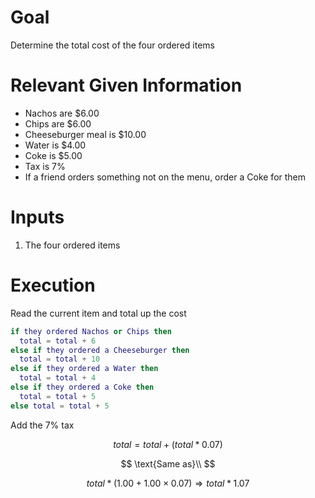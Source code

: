 # Goal
Determine the total cost of the four ordered items

# Relevant Given Information
- Nachos are \$6.00
- Chips are \$6.00
- Cheeseburger meal is \$10.00
- Water is \$4.00
- Coke is \$5.00
- Tax is 7\%
- If a friend orders something not on the menu, order a Coke for them

# Inputs
1. The four ordered items

# Execution
Read the current item and total up the cost

```lua
if they ordered Nachos or Chips then
  total = total + 6
else if they ordered a Cheeseburger then
  total = total + 10
else if they ordered a Water then
  total = total + 4
else if they ordered a Coke then
  total = total + 5
else total = total + 5
```

Add the 7\% tax

$$
total = total + (total * 0.07)
$$

$$
\text{Same as}\\
$$

$$
total * (1.00 + 1.00 \times 0.07) \Rightarrow total * 1.07
$$
